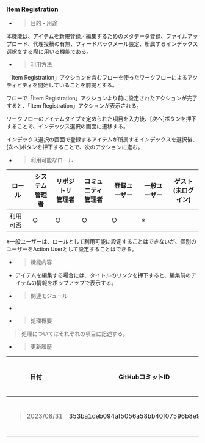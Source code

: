 
### Item Registration

  - > 目的・用途

本機能は、アイテムを新規登録／編集するためのメタデータ登録、ファイルアップロード、代理投稿の有無、フィードバックメール設定、所属するインデックス選択をする際に用いる機能である。

  - > 利用方法

「Item Registration」アクションを含むフローを使ったワークフローによるアクティビティを開始していることを前提とする。

フローで「Item Registration」アクションより前に設定されたアクションが完了すると、「Item Registration」アクションが表示される。

ワークフローのアイテムタイプで定められた項目を入力後、\[次へ\]ボタンを押下することで、インデックス選択の画面に遷移する。

インデックス選択の画面で登録するアイテムが所属するインデックスを選択後、\[次へ\]ボタンを押下することで、次のアクションに進む。

  - > 利用可能なロール

<table>
<thead>
<tr class="header">
<th>ロール</th>
<th>システム<br />
管理者</th>
<th>リポジトリ<br />
管理者</th>
<th>コミュニティ<br />
管理者</th>
<th>登録ユーザー</th>
<th>一般ユーザー</th>
<th>ゲスト<br />
(未ログイン)</th>
</tr>
</thead>
<tbody>
<tr class="odd">
<td>利用可否</td>
<td>○</td>
<td>○</td>
<td>○</td>
<td>○</td>
<td>※</td>
<td></td>
</tr>
</tbody>
</table>

※一般ユーザーは、ロールとして利用可能に設定することはできないが、個別のユーザーをAction Userとして設定することはできる。

  - > 機能内容

<!-- end list -->

  - アイテムを編集する場合には、タイトルのリンクを押下すると、編集前のアイテムの情報をポップアップで表示する。

<!-- end list -->

  - > 関連モジュール

<!-- end list -->

  - 
<!-- end list -->

  - > 処理概要

> 処理についてはそれぞれの項目に記述する。

  - > 更新履歴

<table>
<thead>
<tr class="header">
<th>日付</th>
<th>GitHubコミットID</th>
<th>更新内容</th>
</tr>
</thead>
<tbody>
<tr class="odd">
<td><blockquote>
<p>2023/08/31</p>
</blockquote></td>
<td>353ba1deb094af5056a58bb40f07596b8e95a562</td>
<td>初版作成</td>
</tr>
</tbody>
</table>


